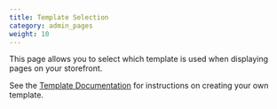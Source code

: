 ```yaml
---
title: Template Selection
category: admin_pages
weight: 10
---
```


This page allows you to select which template is used when displaying pages on your storefront.

See the [Template Documentation](/user/template/) for instructions on creating your own template.

